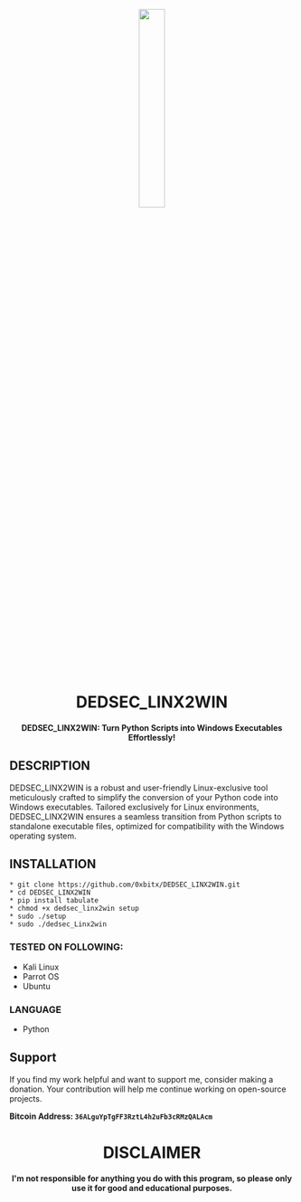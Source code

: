 
<p align="center">
<img src="https://cdn-icons-png.flaticon.com/512/2921/2921335.png" width="30%" height="30%">
</p>

<h1 align="center"> DEDSEC_LINX2WIN </h1>
<h4 align="center"> DEDSEC_LINX2WIN: Turn Python Scripts into Windows Executables Effortlessly!</h4>

## DESCRIPTION

DEDSEC_LINX2WIN is a robust and user-friendly Linux-exclusive tool meticulously crafted to simplify the conversion of your Python code into Windows executables. Tailored exclusively for Linux environments, DEDSEC_LINX2WIN ensures a seamless transition from Python scripts to standalone executable files, optimized for compatibility with the Windows operating system.

## INSTALLATION 
    * git clone https://github.com/0xbitx/DEDSEC_LINX2WIN.git
    * cd DEDSEC_LINX2WIN
    * pip install tabulate
    * chmod +x dedsec_linx2win setup
    * sudo ./setup
    * sudo ./dedsec_Linx2win

### TESTED ON FOLLOWING:
* Kali Linux
* Parrot OS
* Ubuntu

### LANGUAGE 
* Python

## Support

If you find my work helpful and want to support me, consider making a donation. Your contribution will help me continue working on open-source projects.

**Bitcoin Address: `36ALguYpTgFF3RztL4h2uFb3cRMzQALAcm`**

<h1 align="center"> DISCLAIMER </h1>

<h4 align="center">I'm not responsible for anything you do with this program, so please only use it for good and educational purposes. </h4>
